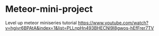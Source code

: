 # Meteor-mini-project
Level up meteor miniseries tutorial
https://www.youtube.com/watch?v=hgjyr6BPAtA&index=1&list=PLLnpHn493BHECNl9I8gwos-hEfFrer7TV
